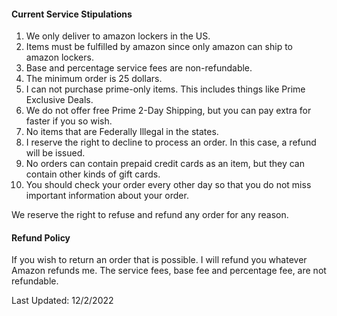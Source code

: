 #### Current Service Stipulations
<ol>
    <li>We only deliver to amazon lockers in the US.</li>
    <li>Items must be fulfilled by amazon since only amazon can ship to amazon lockers.</li>
    <li>Base and percentage service fees are non-refundable.</li>
    <li>The minimum order is 25 dollars.</li>
    <li>I can not purchase prime-only items. This includes things like Prime Exclusive Deals.</li>
    <li>We do not offer free Prime 2-Day Shipping, but you can pay extra for faster if you so wish.</li>
    <li>No items that are Federally Illegal in the states.</li>
    <li>I reserve the right to decline to process an order. In this case, a refund will be issued.</li>
    <li>No orders can contain prepaid credit cards as an item, but they can contain other kinds of gift cards.</li>
    <li> You should check your order every other day so that you do not miss important information about your order.</li>
</ol>

We reserve the right to refuse and refund any order for any reason.


#### Refund Policy
If you wish to return an order that is possible. I will refund you whatever Amazon refunds me. The service fees, base fee and percentage fee, are not refundable.

Last Updated: 12/2/2022